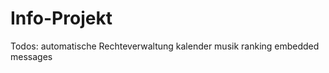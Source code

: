 # Info-Projekt

Todos:
  automatische Rechteverwaltung
  kalender
  musik
  ranking
  embedded messages
